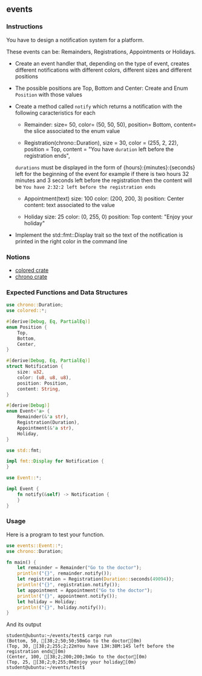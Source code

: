 ## events

### Instructions

You have to design a notification system for a platform.

These events can be: Remainders, Registrations, Appointments or Holidays.

- Create an event handler that, depending on the type of event, creates different notifications with different colors, different sizes and different positions

- The possible positions are Top, Bottom and Center: Create and Enum `Position` with those values

- Create a method called `notify` which returns a notification with the following caracteristics for each

  - Remainder:
    size= 50,
    color= (50, 50, 50),
    position= Bottom,
    content= the slice associated to the enum value

  - Registration(chrono::Duration),
    size = 30,
    color = (255, 2, 22),
    position = Top,
    content = "You have `duration` left before the registration ends",

  `durations` must be displayed in the form of {hours}:{minutes}:{seconds} left for the beginning of the event for example if there is two hours 32 minutes and 3 seconds left before the registration then the content will be `You have 2:32:2 left before the registration ends`

  - Appointment(text)
    size: 100
    color: (200, 200, 3)
    position: Center
    content: text associated to the value

  - Holiday
    size: 25
    color: (0, 255, 0)
    position: Top
    content: "Enjoy your holiday"

- Implement the std::fmt::Display trait so the text of the notification is printed in the right color in the command line

### Notions

- [colored crate](https://docs.rs/colored/2.0.0/colored/)
- [chrono crate](https://crates.io/crates/chrono)

### Expected Functions and Data Structures

```rust
use chrono::Duration;
use colored::*;

#[derive(Debug, Eq, PartialEq)]
enum Position {
	Top,
	Bottom,
	Center,
}

#[derive(Debug, Eq, PartialEq)]
struct Notification {
	size: u32,
	color: (u8, u8, u8),
	position: Position,
	content: String,
}

#[derive(Debug)]
enum Event<'a> {
	Remainder(&'a str),
	Registration(Duration),
	Appointment(&'a str),
	Holiday,
}

use std::fmt;

impl fmt::Display for Notification {
}

use Event::*;

impl Event {
	fn notify(&self) -> Notification {
	}
}
```

### Usage

Here is a program to test your function.

```rust
use events::Event::*;
use chrono::Duration;

fn main() {
	let remainder = Remainder("Go to the doctor");
	println!("{}", remainder.notify());
	let registration = Registration(Duration::seconds(49094));
	println!("{}", registration.notify());
	let appointment = Appointment("Go to the doctor");
	println!("{}", appointment.notify());
	let holiday = Holiday;
	println!("{}", holiday.notify());
}
```

And its output

```console
student@ubuntu:~/events/test$ cargo run
(Bottom, 50, [38;2;50;50;50mGo to the doctor[0m)
(Top, 30, [38;2;255;2;22mYou have 13H:38M:14S left before the registration ends[0m)
(Center, 100, [38;2;200;200;3mGo to the doctor[0m)
(Top, 25, [38;2;0;255;0mEnjoy your holiday[0m)
student@ubuntu:~/events/test$
```
